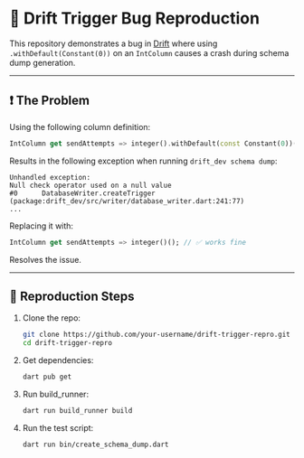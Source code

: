 # 🐞 Drift Trigger Bug Reproduction

This repository demonstrates a bug in [Drift](https://drift.simonbinder.eu/) where using `.withDefault(Constant(0))` on an `IntColumn` causes a crash during schema dump generation.

---

## ❗️ The Problem

Using the following column definition:

```dart
IntColumn get sendAttempts => integer().withDefault(const Constant(0))(); // ❌ causes schema dump error
```

Results in the following exception when running `drift_dev schema dump`:

```
Unhandled exception:
Null check operator used on a null value
#0      DatabaseWriter.createTrigger (package:drift_dev/src/writer/database_writer.dart:241:77)
...
```

Replacing it with:

```dart
IntColumn get sendAttempts => integer()(); // ✅ works fine
```

Resolves the issue.

---

## 🧪 Reproduction Steps

1. Clone the repo:
   ```bash
   git clone https://github.com/your-username/drift-trigger-repro.git
   cd drift-trigger-repro
   ```

2. Get dependencies:
   ```bash
   dart pub get
   ```

3. Run build_runner:
   ```bash
   dart run build_runner build
   ```

4. Run the test script:
   ```bash
   dart run bin/create_schema_dump.dart
   ```

